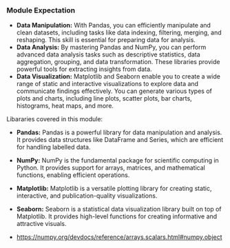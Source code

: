### Module Expectation
- **Data Manipulation:** With Pandas, you can efficiently manipulate and clean datasets, including tasks like data indexing, filtering, merging, and reshaping. This skill is essential for preparing data for analysis.
- **Data Analysis:** By mastering Pandas and NumPy, you can perform advanced data analysis tasks such as descriptive statistics, data aggregation, grouping, and data transformation. These libraries provide powerful tools for extracting insights from data.
- **Data Visualization:** Matplotlib and Seaborn enable you to create a wide range of static and interactive visualizations to explore data and communicate findings effectively. You can generate various types of plots and charts, including line plots, scatter plots, bar charts, histograms, heat maps, and more.


Libararies covered in this module:
- **Pandas:** Pandas is a powerful library for data manipulation and analysis. It provides data structures like DataFrame and Series, which are efficient for handling labelled data.
- **NumPy:** NumPy is the fundamental package for scientific computing in Python. It provides support for arrays, matrices, and mathematical functions, enabling efficient operations.
- **Matplotlib:** Matplotlib is a versatile plotting library for creating static, interactive, and publication-quality visualizations.
- **Seaborn:** Seaborn is a statistical data visualization library built on top of Matplotlib. It provides high-level functions for creating informative and attractive visuals.

- https://numpy.org/devdocs/reference/arrays.scalars.html#numpy.object
